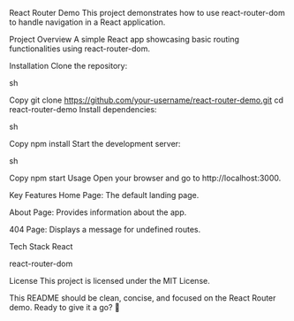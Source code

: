 React Router Demo
This project demonstrates how to use react-router-dom to handle navigation in a React application.

Project Overview
A simple React app showcasing basic routing functionalities using react-router-dom.

Installation
Clone the repository:

sh

Copy
git clone https://github.com/your-username/react-router-demo.git
cd react-router-demo
Install dependencies:

sh

Copy
npm install
Start the development server:

sh

Copy
npm start
Usage
Open your browser and go to http://localhost:3000.

Key Features
Home Page: The default landing page.

About Page: Provides information about the app.

404 Page: Displays a message for undefined routes.

Tech Stack
React

react-router-dom

License
This project is licensed under the MIT License.

This README should be clean, concise, and focused on the React Router demo. Ready to give it a go? 🚀
